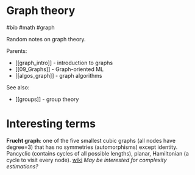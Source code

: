 # Graph theory

#bib #math #graph

Random notes on graph theory.

Parents:
* [[graph_intro]] - introduction to graphs
* [[09_Graphs]] - Graph-oriented ML
* [[algos_graph]] - graph algorithms

See also:
* [[groups]] - group theory

# Interesting terms

**Frucht graph**: one of the five smallest cubic graphs (all nodes have degree=3) that has no symmetries (automorphisms) except identity. Pancyclic (contains cycles of all possible lengths), planar, Hamiltonian (a cycle to visit every node). [wiki](https://en.wikipedia.org/wiki/Frucht_graph) _May be interested for complexity estimations?_